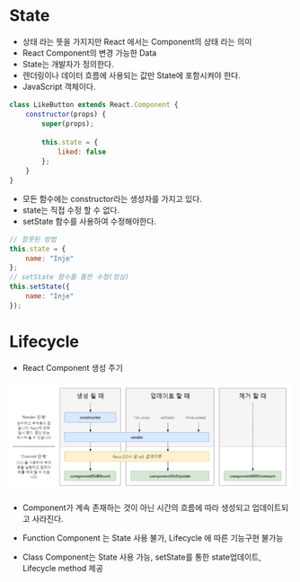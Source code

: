 # State

  - 상태 라는 뜻을 가지지만 React 에서는 Component의 상태 라는 의미
  - React Component의 변경 가능한 Data
  - State는 개발자가 정의한다.
  - 렌더링이나 데이터 흐름에 사용되는 값만 State에 포함시켜야 한다.
  - JavaScript 객체이다.

```JavaScript
class LikeButton extends React.Component {
    constructor(props) {
        super(props);

        this.state = {
            liked: false
        };
    }
}
```
  - 모든 함수에는 constructor라는 생성자를 가지고 있다.
  - state는 직접 수정 할 수 없다.
  - setState 함수를 사용하여 수정해야한다.

```JavaScript
// 잘못된 방법
this.state = {
    name: "Inje"
};
// setState 함수를 통한 수정(정상)
this.setState({
    name: "Inje"
});
```

# Lifecycle

  - React Component 생성 주기

  ![1](images/1.png)

  - Component가 계속 존재하는 것이 아닌 시간의 흐름에 따라 생성되고 업데이트되고 사라진다.

  - Function Component 는 State 사용 불가, Lifecycle 에 따른 기능구현 불가능
  - Class Component는 State 사용 가능, setState를 통한 state업데이트, Lifecycle method 제공